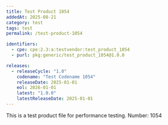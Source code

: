 ```yaml
---
title: Test Product 1054
addedAt: 2025-08-21
category: test
tags: test
permalink: /test-product-1054

identifiers:
  - cpe: cpe:2.3:a:testvendor:test_product_1054
  - purl: pkg:generic/test_product_1054@1.0.0

releases:
  - releaseCycle: "1.0"
    codename: "Test Codename 1054"
    releaseDate: 2025-01-01
    eol: 2026-01-01
    latest: "1.0.0"
    latestReleaseDate: 2025-01-01
---
```


This is a test product file for performance testing. Number: 1054
